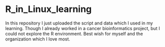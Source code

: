 # R_in_Linux_learning
In this repository I just uploaded the script and data which I used in my learning. Though I already worked in a cancer bioinformatics project, but I could not explore the R environment.
Best wish for myself and the organization which I love most.